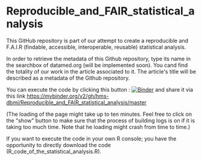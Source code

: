 # Reproducible_and_FAIR_statistical_analysis
This GitHub repository is part of our attempt to create a reproducible and F.A.I.R (findable, accessible, interoperable, reusable) statistical analysis.

In order to retrieve the metadata of this Github repository, type its name in the searchbox of datamed.org (will be implemented soon). You cand find the totality of our work in the article associated to it. The article's title will be described as a metadata of the Github repository.

You can execute the code by clicking this button : [![Binder](https://mybinder.org/badge.svg)](https://mybinder.org/v2/gh/hms-dbmi/Reproducible_and_FAIR_statistical_analysis/master) and share it via this link https://mybinder.org/v2/gh/hms-dbmi/Reproducible_and_FAIR_statistical_analysis/master

(The loading of the page might take up to ten minutes. Feel free to click on the "show" button to make sure that the process of building logs is on if it is taking too much time. Note that he loading might crash from time to time.)

If you want to execute the code in your own R console; you have the opportunity to directly download the code (R_code_of_the_statistical_analysis.R).

